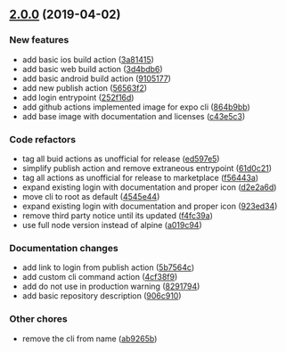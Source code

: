 ## [2.0.0](https://github.com/bycedric/ci-expo/compare/906c910...2.0.0) (2019-04-02)

### New features

* add basic ios build action ([3a81415](https://github.com/bycedric/ci-expo/commit/3a81415))
* add basic web build action ([3d4bdb6](https://github.com/bycedric/ci-expo/commit/3d4bdb6))
* add basic android build action ([9105177](https://github.com/bycedric/ci-expo/commit/9105177))
* add new publish action ([56563f2](https://github.com/bycedric/ci-expo/commit/56563f2))
* add login entrypoint ([252f16d](https://github.com/bycedric/ci-expo/commit/252f16d))
* add github actions implemented image for expo cli ([864b9bb](https://github.com/bycedric/ci-expo/commit/864b9bb))
* add base image with documentation and licenses ([c43e5c3](https://github.com/bycedric/ci-expo/commit/c43e5c3))

### Code refactors

* tag all buid actions as unofficial for release ([ed597e5](https://github.com/bycedric/ci-expo/commit/ed597e5))
* simplify publish action and remove extraneous entrypoint ([61d0c21](https://github.com/bycedric/ci-expo/commit/61d0c21))
* tag all actions as unofficial for release to marketplace ([f56443a](https://github.com/bycedric/ci-expo/commit/f56443a))
* expand existing login with documentation and proper icon ([d2e2a6d](https://github.com/bycedric/ci-expo/commit/d2e2a6d))
* move cli to root as default ([4545e44](https://github.com/bycedric/ci-expo/commit/4545e44))
* expand existing login with documentation and proper icon ([923ed34](https://github.com/bycedric/ci-expo/commit/923ed34))
* remove third party notice until its updated ([f4fc39a](https://github.com/bycedric/ci-expo/commit/f4fc39a))
* use full node version instead of alpine ([a019c94](https://github.com/bycedric/ci-expo/commit/a019c94))

### Documentation changes

* add link to login from publish action ([5b7564c](https://github.com/bycedric/ci-expo/commit/5b7564c))
* add custom cli command action ([4cf38f9](https://github.com/bycedric/ci-expo/commit/4cf38f9))
* add do not use in production warning ([8291794](https://github.com/bycedric/ci-expo/commit/8291794))
* add basic repository description ([906c910](https://github.com/bycedric/ci-expo/commit/906c910))

### Other chores

* remove the cli from name ([ab9265b](https://github.com/bycedric/ci-expo/commit/ab9265b))
